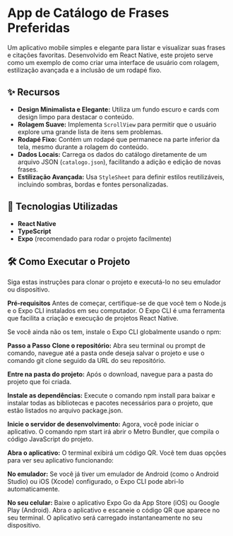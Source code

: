 # App de Catálogo de Frases Preferidas

Um aplicativo mobile simples e elegante para listar e visualizar suas frases e citações favoritas. Desenvolvido em React Native, este projeto serve como um exemplo de como criar uma interface de usuário com rolagem, estilização avançada e a inclusão de um rodapé fixo.

## ✨ Recursos

* **Design Minimalista e Elegante:** Utiliza um fundo escuro e cards com design limpo para destacar o conteúdo.
* **Rolagem Suave:** Implementa `ScrollView` para permitir que o usuário explore uma grande lista de itens sem problemas.
* **Rodapé Fixo:** Contém um rodapé que permanece na parte inferior da tela, mesmo durante a rolagem do conteúdo.
* **Dados Locais:** Carrega os dados do catálogo diretamente de um arquivo JSON (`catalogo.json`), facilitando a adição e edição de novas frases.
* **Estilização Avançada:** Usa `StyleSheet` para definir estilos reutilizáveis, incluindo sombras, bordas e fontes personalizadas.

## 🚀 Tecnologias Utilizadas

* **React Native**
* **TypeScript**
* **Expo** (recomendado para rodar o projeto facilmente)

## 🛠️ Como Executar o Projeto

Siga estas instruções para clonar o projeto e executá-lo no seu emulador ou dispositivo.

**Pré-requisitos**
Antes de começar, certifique-se de que você tem o Node.js e o Expo CLI instalados em seu computador. O Expo CLI é uma ferramenta que facilita a criação e execução de projetos React Native.

Se você ainda não os tem, instale o Expo CLI globalmente usando o npm:

**Passo a Passo**
**Clone o repositório:**
Abra seu terminal ou prompt de comando, navegue até a pasta onde deseja salvar o projeto e use o comando git clone seguido da URL do seu repositório.

**Entre na pasta do projeto:**
Após o download, navegue para a pasta do projeto que foi criada.

**Instale as dependências:**
Execute o comando npm install para baixar e instalar todas as bibliotecas e pacotes necessários para o projeto, que estão listados no arquivo package.json.

**Inicie o servidor de desenvolvimento:**
Agora, você pode iniciar o aplicativo. O comando npm start irá abrir o Metro Bundler, que compila o código JavaScript do projeto.

**Abra o aplicativo:**
O terminal exibirá um código QR. Você tem duas opções para ver seu aplicativo funcionando:

**No emulador:** Se você já tiver um emulador de Android (como o Android Studio) ou iOS (Xcode) configurado, o Expo CLI pode abri-lo automaticamente.

**No seu celular:** Baixe o aplicativo Expo Go da App Store (iOS) ou Google Play (Android). Abra o aplicativo e escaneie o código QR que aparece no seu terminal. O aplicativo será carregado instantaneamente no seu dispositivo.
